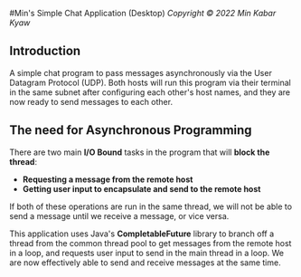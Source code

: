 #Min's Simple Chat Application (Desktop)
_Copyright © 2022 Min Kabar Kyaw_

## Introduction
A simple chat program to pass messages asynchronously via the User Datagram Protocol (UDP). Both hosts will run this program via their terminal in the same subnet after configuring each other's host names, and they are now ready to send messages to each other.

## The need for Asynchronous Programming
There are two main **I/O Bound** tasks in the program that will **block the thread**:
- **Requesting a message from the remote host**
- **Getting user input to encapsulate and send to the remote host**

If both of these operations are run in the same thread, we will not be able to send a message until we receive a message, or vice versa. 

This application uses Java's **CompletableFuture** library to branch off a thread from the common thread pool to get messages from the remote host in a loop, and requests user input to send in the main thread in a loop. We are now effectively able to send and receive messages at the same time.
